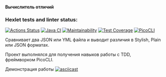 #### Вычислитель отличий
### Hexlet tests and linter status:
[![Actions Status](https://github.com/sergeloie/java-project-71/workflows/hexlet-check/badge.svg)](https://github.com/sergeloie/java-project-71/actions)
[![Java CI](https://github.com/sergeloie/java-project-71/actions/workflows/main.yml/badge.svg)](https://github.com/sergeloie/java-project-71/actions/workflows/main.yml)
[![Maintainability](https://api.codeclimate.com/v1/badges/2588c551e0a5d0e94009/maintainability)](https://codeclimate.com/github/sergeloie/java-project-71/maintainability)
[![Test Coverage](https://api.codeclimate.com/v1/badges/2588c551e0a5d0e94009/test_coverage)](https://codeclimate.com/github/sergeloie/java-project-71/test_coverage)
[![PicoCLI](https://img.shields.io/badge/PicoCLI-3.0-green.svg)](https://github.com/remkop/picocli)

Сравнивает два JSON или YML файла и выводит различия в Stylish, Plain или JSON форматах.

Проект выполнялся для получения навыков работы с TDD, фреймворком PicoCLI.

Демонстрация работы
[![asciicast](https://asciinema.org/a/nIFczwZHx9kqxrSTDYRvG89C2.svg)](https://asciinema.org/a/nIFczwZHx9kqxrSTDYRvG89C2)
